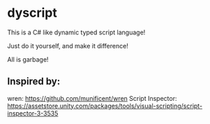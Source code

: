 # dyscript

This is a C# like dynamic typed script language!

Just do it yourself, and make it difference!

All is garbage!


## Inspired by:
wren: https://github.com/munificent/wren
Script Inspector: https://assetstore.unity.com/packages/tools/visual-scripting/script-inspector-3-3535